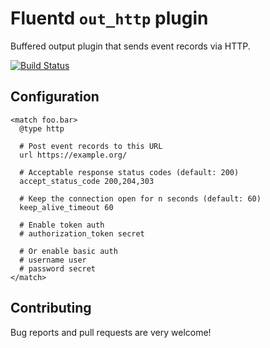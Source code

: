 # Fluentd `out_http` plugin

Buffered output plugin that sends event records via HTTP.

[![Build Status](https://travis-ci.org/soylent/fluent-plugin-http.svg?branch=master)](https://travis-ci.org/soylent/fluent-plugin-http)

## Configuration

    <match foo.bar>
      @type http

      # Post event records to this URL
      url https://example.org/

      # Acceptable response status codes (default: 200)
      accept_status_code 200,204,303

      # Keep the connection open for n seconds (default: 60)
      keep_alive_timeout 60

      # Enable token auth
      # authorization_token secret

      # Or enable basic auth
      # username user
      # password secret
    </match>

## Contributing

Bug reports and pull requests are very welcome!
